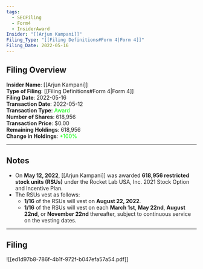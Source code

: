 ```yaml
---
tags:
  - SECFiling
  - Form4
  - InsiderAward
Insider: "[[Arjun Kampani]]"
Filing_Type: "[[Filing Definitions#Form 4|Form 4]]"
Filing_Date: 2022-05-16
---
```


## Filing Overview

**Insider Name**: [[Arjun Kampani]]  
**Type of Filing**: [[Filing Definitions#Form 4|Form 4]]  
**Filing Date**: 2022-05-16  
**Transaction Date**: 2022-05-12  
**Transaction Type**: <span style="color:lime">Award</span>  
**Number of Shares**: 618,956  
**Transaction Price**: $0.00  
**Remaining Holdings**: 618,956  
**Change in Holdings**: <span style="color:lime">+100%</span>  

---

## Notes

- On **May 12, 2022**, [[Arjun Kampani]] was awarded **618,956 restricted stock units (RSUs)** under the Rocket Lab USA, Inc. 2021 Stock Option and Incentive Plan.
- The RSUs vest as follows:
  - **1/16** of the RSUs will vest on **August 22, 2022**.
  - **1/16** of the RSUs will vest on each **March 1st**, **May 22nd**, **August 22nd**, or **November 22nd** thereafter, subject to continuous service on the vesting dates.

---

## Filing

![[ed1d97b8-786f-4b1f-972f-b047efa57a54.pdf]]
